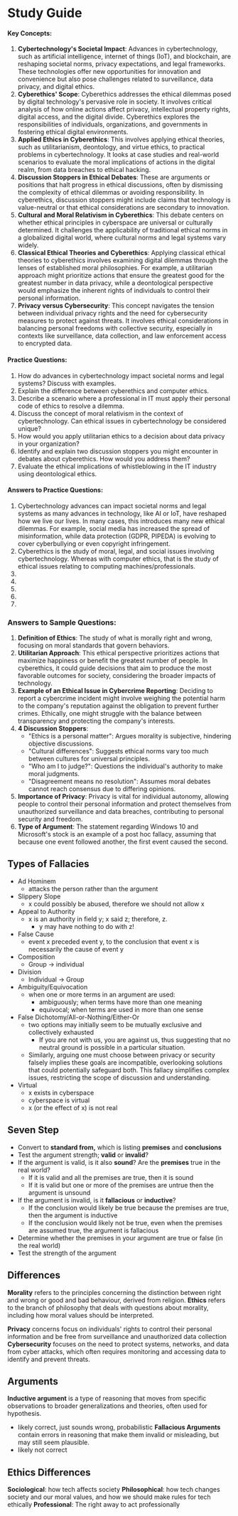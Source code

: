 # Study Guide

#### Key Concepts:
1. **Cybertechnology's Societal Impact**: Advances in cybertechnology, such as artificial intelligence, internet of things (IoT), and blockchain, are reshaping societal norms, privacy expectations, and legal frameworks. These technologies offer new opportunities for innovation and convenience but also pose challenges related to surveillance, data privacy, and digital ethics.
2. **Cyberethics' Scope**: Cyberethics addresses the ethical dilemmas posed by digital technology's pervasive role in society. It involves critical analysis of how online actions affect privacy, intellectual property rights, digital access, and the digital divide. Cyberethics explores the responsibilities of individuals, organizations, and governments in fostering ethical digital environments.
3. **Applied Ethics in Cyberethics**: This involves applying ethical theories, such as utilitarianism, deontology, and virtue ethics, to practical problems in cybertechnology. It looks at case studies and real-world scenarios to evaluate the moral implications of actions in the digital realm, from data breaches to ethical hacking.
4. **Discussion Stoppers in Ethical Debates**: These are arguments or positions that halt progress in ethical discussions, often by dismissing the complexity of ethical dilemmas or avoiding responsibility. In cyberethics, discussion stoppers might include claims that technology is value-neutral or that ethical considerations are secondary to innovation.
5. **Cultural and Moral Relativism in Cyberethics**: This debate centers on whether ethical principles in cyberspace are universal or culturally determined. It challenges the applicability of traditional ethical norms in a globalized digital world, where cultural norms and legal systems vary widely.
6. **Classical Ethical Theories and Cyberethics**: Applying classical ethical theories to cyberethics involves examining digital dilemmas through the lenses of established moral philosophies. For example, a utilitarian approach might prioritize actions that ensure the greatest good for the greatest number in data privacy, while a deontological perspective would emphasize the inherent rights of individuals to control their personal information.
7. **Privacy versus Cybersecurity**: This concept navigates the tension between individual privacy rights and the need for cybersecurity measures to protect against threats. It involves ethical considerations in balancing personal freedoms with collective security, especially in contexts like surveillance, data collection, and law enforcement access to encrypted data.

#### Practice Questions:

1. How do advances in cybertechnology impact societal norms and legal systems? Discuss with examples.
2. Explain the difference between cyberethics and computer ethics.
3. Describe a scenario where a professional in IT must apply their personal code of ethics to resolve a dilemma.
4. Discuss the concept of moral relativism in the context of cybertechnology. Can ethical issues in cybertechnology be considered unique?
5. How would you apply utilitarian ethics to a decision about data privacy in your organization?
6. Identify and explain two discussion stoppers you might encounter in debates about cyberethics. How would you address them?
7. Evaluate the ethical implications of whistleblowing in the IT industry using deontological ethics.

#### Answers to Practice Questions:

1. Cybertechnology advances can impact societal norms and legal systems as many advances in technology, like AI or IoT, have reshaped how we live our lives. In many cases, this introduces many new ethical dilemmas. 
	   For example, social media has increased the spread of misinformation, while data protection (GDPR, PIPEDA) is evolving to cover cyberbullying or even copyright infringement. 
2. Cyberethics is the study of moral, legal, and social issues involving cybertechnology. Whereas with computer ethics, that is the study of ethical issues relating to computing machines/professionals.
3. 
4. 
5. 
6. 
7. 
### Answers to Sample Questions:

1. **Definition of Ethics**: The study of what is morally right and wrong, focusing on moral standards that govern behaviors.
2. **Utilitarian Approach**: This ethical perspective prioritizes actions that maximize happiness or benefit the greatest number of people. In cyberethics, it could guide decisions that aim to produce the most favorable outcomes for society, considering the broader impacts of technology.
3. **Example of an Ethical Issue in Cybercrime Reporting**: Deciding to report a cybercrime incident might involve weighing the potential harm to the company's reputation against the obligation to prevent further crimes. Ethically, one might struggle with the balance between transparency and protecting the company's interests.
4. **4 Discussion Stoppers**:
    - "Ethics is a personal matter": Argues morality is subjective, hindering objective discussions.
    - "Cultural differences": Suggests ethical norms vary too much between cultures for universal principles.
    - "Who am I to judge?": Questions the individual's authority to make moral judgments.
    - "Disagreement means no resolution": Assumes moral debates cannot reach consensus due to differing opinions.
5. **Importance of Privacy**: Privacy is vital for individual autonomy, allowing people to control their personal information and protect themselves from unauthorized surveillance and data breaches, contributing to personal security and freedom.
6. **Type of Argument**: The statement regarding Windows 10 and Microsoft's stock is an example of a post hoc fallacy, assuming that because one event followed another, the first event caused the second.



## Types of Fallacies
- Ad Hominem
	- attacks the person rather than the argument
- Slippery Slope
	- x could possibly be abused, therefore we should not allow x
- Appeal to Authority
	- x is an authority in field y; x said z; therefore, z. 
		- y may have nothing to do with z!
- False Cause
	- event x preceded event y, to the conclusion that event x is necessarily the cause of event y
- Composition
	- Group -> individual
- Division
	- Individual -> Group
- Ambiguity/Equivocation
	- when one or more terms in an argument are used:
		- ambiguously; when terms have more than one meaning
		- equivocal; when terms are used in more than one sense
- False Dichotomy/All-or-Nothing/Either-Or
	- two options may initially seem to be mutually exclusive and collectively exhausted
		- If you are not with us, you are against us, thus suggesting that no neutral ground is possible in a particular situation.
	- Similarly, arguing one must choose between privacy or security falsely implies these goals are incompatible, overlooking solutions that could potentially safeguard both. This fallacy simplifies complex issues, restricting the scope of discussion and understanding.
- Virtual
	- x exists in cyberspace
	- cyberspace is virtual
	- x (or the effect of x) is not real

## Seven Step
- Convert to **standard from,** which is listing **premises** and **conclusions**
- Test the argument strength; **valid** or **invalid**?
- If the argument is valid, is it also **sound**? Are the **premises** true in the real world?
	- If it is valid and all the premises are true, then it is sound
	- If it is valid but one or more of the premises are untrue then the argument is unsound
- If the argument is invalid, is it **fallacious** or **inductive**?
	- If the conclusion would likely be true because the premises are true, then the argument is inductive
	- If the conclusion would likely not be true, even when the premises are assumed true, the argument is fallacious
- Determine whether the premises in your argument are true or false (in the real world)
- Test the strength of the argument
## Differences
**Morality** refers to the principles concerning the distinction between right and wrong or good and bad behaviour, derived from religion.
**Ethics** refers to the branch of philosophy that deals with questions about morality, including how moral values should be interpreted. 

**Privacy** concerns focus on individuals' rights to control their personal information and be free from surveillance and unauthorized data collection
**Cybersecurity** focuses on the need to protect systems, networks, and data from cyber attacks, which often requires monitoring and accessing data to identify and prevent threats.
## Arguments
**Inductive argument** is a type of reasoning that moves from specific observations to broader generalizations and theories, often used for hypothesis.
- likely correct, just sounds wrong, probabilistic 
**Fallacious Arguments** contain errors in reasoning that make them invalid or misleading, but may still seem plausible.
- likely not correct

## Ethics Differences
**Sociological**: how tech affects society
**Philosophical**: how tech changes society and our moral values, and how we should make rules for tech ethically
**Professional**: The right away to act professionally 
